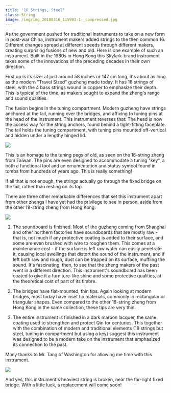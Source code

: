 ```yaml
---
title: '18 Strings, Steel'
class: String
image: /img/img_20180316_115903-1-_compressed.jpg
---
```

As the government pushed for traditional instruments to take on a new form in post-war China, instrument makers added strings to the then common 16. Different changes spread at different speeds through different makers, creating surprising fusions of new and old. Here is one example of such an instrument. Built in the 1980s in Hong Kong this Skylark-brand instrument takes some of the innovations of the preceding decades in their own direction.

First up is its size: at just around 58 inches or 147 cm long, it's about as long as the modern "Travel Sized" guzheng made today. It has 18 strings of steel, with the 4 bass strings wound in copper to emphasize their depth. This is typical of the time, as makers sought to expand the zheng's range and sound qualities. 

The fusion begins in the tuning compartment. Modern guzheng have strings anchored at the tail, running over the bridges, and affixing to tuning pins at the head of the instrument. This instrument reverses that: The head is now the access way for the string anchors, found behind a tight-fitting faceplate. The tail holds the tuning compartment, with tuning pins mounted off-vertical and hidden under a lengthy hinged lid.

![](/img/hkguzhengtail.jpg)

This is an homage to the tuning pegs of old, as seen on the 16-string zheng from Taiwan. The pins are even designed to accommodate a tuning "key", a both a functional tool and an ornamentation and status symbol found in tombs from hundreds of years ago. This is really something!

If all that is not enough, the strings actually go through the fixed bridge on the tail, rather than resting on its top.

There are three other remarkable differences that set this instrument apart from other zhengs I have yet had the privilege to see in person, aside from the other 18-string zheng from Hong Kong:

![](/img/hk18steelbridges-1-.jpg)

1) The soundboard is finished. Most of the guzheng coming from Shanghai and other northern factories have soundboards that are mostly raw - that is, not much if any protective coating is added to their surface, and some are even brushed with wire to roughen them. This comes at a maintenance cost - if the surface is left raw water can easily penetrate it, causing local swellings that distort the sound of the instrument, and if left both raw and rough, dust can be trapped on its surface, muffling the sound. It's fascinating, then, to see that the zheng makers of the past went in a  different direction. This instrument's soundboard has been coated to give it a furniture-like shine and some protective qualities, at the theoretical cost of part of its timbre.

2) The bridges have flat-mounted, thin tips. Again looking at modern bridges, most today have inset tip materials, commonly in rectangular or triangular shapes. Even compared to the other 18-string zheng from Hong Kong in the same collection, these tips are very thin.

3) The entire instrument is finished in a dark maroon lacquer, the same coating used to strengthen and protect Qin for centuries. This together with the combination of modern and traditional elements (18 strings but steel, tuning in compartment but using a key) suggest this instrument was designed to be a modern take on the instrument that emphasized its connection to the past.  

Many thanks to Mr. Tang of Washington for allowing me time with this instrument.

![](/img/skylark-insignia.jpg)

And yes, this instrument's heaviest string is broken, near the far-right fixed bridge. With a little luck, a replacement will come soon!
